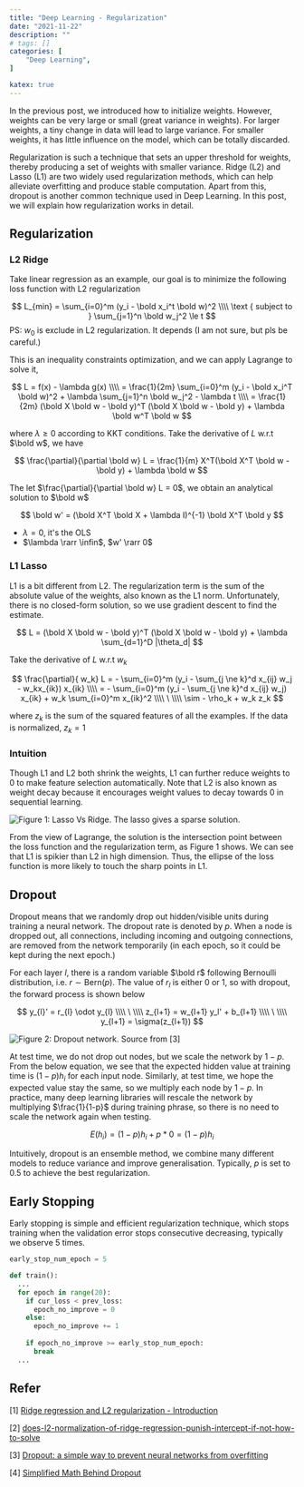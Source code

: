 ```yaml
---
title: "Deep Learning - Regularization"
date: "2021-11-22"
description: ""
# tags: []
categories: [
    "Deep Learning",
]

katex: true
---
```




In the previous post, we introduced how to initialize weights. However, weights can be very large or small (great variance in weights). For larger weights, a tiny change in data will lead to large variance. For smaller weights, it has little influence on the model, which can be totally discarded. 

<!--more-->



Regularization is such a technique that sets an upper threshold for weights, thereby producing a set of weights with smaller variance. Ridge (L2) and Lasso (L1) are two widely used regularization methods, which can help alleviate overfitting and produce stable computation. Apart from this, dropout is another common technique used in Deep Learning. In this post, we will explain how regularization works in detail.



## Regularization 



### L2 Ridge



Take linear regression as an example, our goal is to minimize the following loss function with L2 regularization


$$
L_{min} = \sum_{i=0}^m (y_i - \bold x_i^t \bold w)^2 \\\\ \text { subject to } \sum_{j=1}^n \bold w_j^2 \le t
$$
PS: $w_0$ is exclude in L2 regularization. It depends (I am not sure, but pls be careful.)

This is an inequality constraints optimization, and we can apply Lagrange to solve it,


$$
L = f(x) - \lambda g(x) \\\\ = \frac{1}{2m} \sum_{i=0}^m (y_i - \bold x_i^T \bold w)^2 + \lambda \sum_{j=1}^n \bold w_j^2 - \lambda t \\\\ = \frac{1}{2m}  (\bold X \bold w - \bold y)^T (\bold X \bold w - \bold y) + \lambda \bold w^T \bold w
$$


where $\lambda \ge 0$ according to KKT conditions. Take the derivative of $L$ w.r.t $\bold w$, we have


$$
\frac{\partial}{\partial \bold w} L = \frac{1}{m}  X^T(\bold X^T \bold w -\bold y) + \lambda \bold w
$$


The let $\frac{\partial}{\partial \bold w} L = 0$, we obtain an analytical solution to $\bold w$


$$
\bold w' = (\bold X^T \bold X + \lambda I)^{-1} \bold X^T \bold y
$$


- $\lambda = 0$, it's the OLS
- $\lambda \rarr \infin$, $w' \rarr 0$



### L1 Lasso

L1 is a bit different from L2. The regularization term is the sum of the absolute value of the weights, also known as the L1 norm. Unfortunately, there is no closed-form solution, so we use gradient descent to find the estimate.


$$
L = (\bold X \bold w - \bold y)^T (\bold X \bold w - \bold y) + \lambda \sum_{d=1}^D |\theta_d|
$$


Take the derivative of $L$ w.r.t $w_k$


$$
\frac{\partial}{ w_k} L = - \sum_{i=0}^m (y_i - \sum_{j \ne k}^d x_{ij} w_j - w_kx_{ik}) x_{ik} \\\\ = - \sum_{i=0}^m (y_i - \sum_{j \ne k}^d x_{ij} w_j) x_{ik} + w_k \sum_{i=0}^m x_{ik}^2 \\\\ \ \\\\  \sim - \rho_k + w_k z_k
$$


where $z_k$ is the sum of the squared features of all the examples. If the data is normalized, $z_k = 1$



### Intuition

Though L1 and L2 both shrink the weights, L1 can further reduce weights to $0$ to make feature selection automatically. Note that L2 is also known as weight decay because it encourages weight values to decay towards 0 in sequential learning.



![](/blog/post/images/lasso-ridge.png#full "Figure 1: Lasso Vs Ridge. The lasso gives a sparse solution.")



From the view of Lagrange, the solution is the intersection point between the loss function and the regularization term, as Figure 1 shows. We can see that L1 is spikier than L2 in high dimension. Thus, the ellipse of the loss function is more likely to touch the sharp points in L1.



## Dropout



Dropout means that we randomly drop out hidden/visible units during training a neural network. The dropout rate is denoted by $p$. When a node is dropped out, all connections, including incoming and outgoing connections, are removed from the network temporarily (in each epoch, so it could be kept during the next epoch.)



For each layer $l$, there is a random variable $\bold r$ following Bernoulli distribution, i.e. $r \sim \text {Bern} (p)$. The value of $r_l$ is either 0 or 1, so with dropout, the forward process is shown below


$$
y_{l}' = r_{l} \odot y_{l} \\\\ \ \\\\ z_{l+1} = w_{l+1} y_l' + b_{l+1} \\\\ \ \\\\ y_{l+1} = \sigma(z_{l+1})
$$




![](/blog/post/images/dropout-network.png "Figure 2: Dropout network. Source from [3]")



At test time, we do not drop out nodes, but we scale the network by $1-p$. From the below equation, we see that the expected hidden value at training time is $(1-p)h_i$ for each input node. Similarly, at test time, we hope the expected value stay the same, so we multiply each node by $1-p$. In practice, many deep learning libraries will rescale the network by multiplying $\frac{1}{1-p}$ during training phrase, so there is no need to scale the network again when testing.


$$
E(h_i) = (1-p) h_i + p * 0 = (1-p) h_i
$$


Intuitively, dropout is an ensemble method, we combine many different models to reduce variance and improve generalisation. Typically, $p$ is set to $0.5$ to achieve the best regularization.



## Early Stopping



Early stopping is simple and efficient regularization technique, which stops training when the validation error stops consecutive decreasing, typically we observe 5 times.



```python
early_stop_num_epoch = 5

def train():
  ...
  for epoch in range(20):
    if cur_loss < prev_loss:
      epoch_no_improve = 0
	else:
      epoch_no_improve += 1
      
    if epoch_no_improve >= early_stop_num_epoch:
      break
  ...
```





## Refer

[1] [Ridge regression and L2 regularization - Introduction](https://xavierbourretsicotte.github.io/intro_ridge.html)

[2] [does-l2-normalization-of-ridge-regression-punish-intercept-if-not-how-to-solve](https://stats.stackexchange.com/questions/322101/does-l2-normalization-of-ridge-regression-punish-intercept-if-not-how-to-solve)

[3] [Dropout: a simple way to prevent neural networks from overfitting](https://www.cs.toronto.edu/~hinton/absps/JMLRdropout.pdf)

[4] [Simplified Math Behind Dropout](https://towardsdatascience.com/simplified-math-behind-dropout-in-deep-learning-6d50f3f47275)

